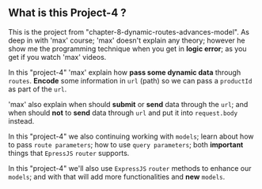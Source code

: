 ## What is this Project-4 ?

This is the project from "chapter-8-dynamic-routes-advances-model". As deep in
with 'max' course; 'max' doesn't explain any theory; however he show me the
programming technique when you get in **logic error**; as you get if you watch
'max' videos.

In this "project-4" 'max' explain how **pass some dynamic data** through
`routes`. **Encode** some information in `url` (path) so we can pass
a `productId` as part of  the `url`.

'max' also explain when should **submit** or **send** data through the `url`;
and when should **not** to **send** data through `url` and put it into
`request.body` instead.

In this "project-4" we also continuing working with `models`; learn about how to
pass `route parameters`; how to use `query parameters`; both **important**
things that `EpressJS` `router` supports.

In this "project-4" we'll also use `ExpressJS` `router` methods to enhance our
`models`; and with that will add more functionalities and  **new** `models`.
